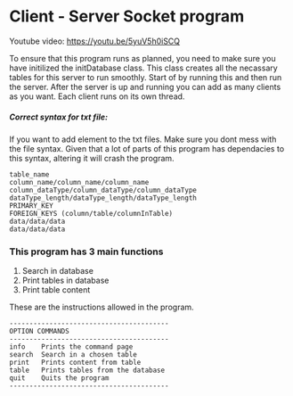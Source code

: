 # Client - Server Socket program

Youtube video: https://youtu.be/5yuV5h0iSCQ

To ensure that this program runs as planned, you need to make sure you have initilized the initDatabase class. This class creates all the necassary tables for this server to run smoothly. Start of by running this and then run the server. After the server is up and running you can add as many clients as you want. Each client runs on its own thread.

##### Correct syntax for txt file:
If you want to add element to the txt files. Make sure you dont mess with the file syntax. Given that a lot of parts of this program has dependacies to this syntax, altering it will crash the program. 

    table_name
    column_name/column_name/column_name
    column_dataType/column_dataType/column_dataType
    dataType_length/dataType_length/dataType_length
    PRIMARY_KEY
    FOREIGN_KEYS (column/table/columnInTable)
    data/data/data
    data/data/data
    
### This program has 3 main functions 
1. Search in database
2. Print tables in database
3. Print table content 
 
These are the instructions allowed in the program.  
    
    ----------------------------------------
    OPTION COMMANDS
    ----------------------------------------
    info    Prints the command page
    search  Search in a chosen table
    print   Prints content from table
    table   Prints tables from the database
    quit    Quits the program
    ----------------------------------------
